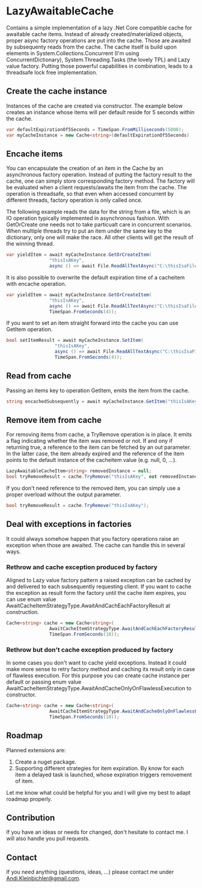# LazyAwaitableCache
Contains a simple implementation of a lazy .Net Core compatible cache for awaitable cache items. Instead of already 
created/materialized objects, proper async factory operations are put into the cache. Those are awaited by subsequenty reads from the cache. The cache itself is build upon elements in System.Collections.Concurrent (I'm using ConcurrentDictionary), System.Threading.Tasks (the lovely TPL) and Lazy value factory. Putting those powerful capabilities in combination, leads to a threadsafe lock free implementation.

## Create the cache instance
Instances of the cache are created via constructor. The example below creates an instance whose items will per default reside for 5 seconds within the cache. 
```C#
var defaultExpirationOf5Seconds = TimeSpan.FromMilliseconds(5000);
var myCacheInstance = new Cache<string>(defaultExpirationOf5Seconds)
```

## Encache items
You can encapsulate the creation of an item in the Cache by an asynchronous factory operation. Instead of putting the factory result to the cache, one can simply store corresponding factory method. The factory will be evaluated when a client requests/awaits the item from the cache. The operation is threadsafe, so that even when accessed concurrent by different threads, factory operation is only called once.

The following example reads the data for the string from a file, which is an IO operation typically implemented in asynchronous fashion. With GetOrCreate one needs not to take particualt care in concurrent scenarios. When multiple threads try to put an item under the same key to the dictionary, only one will make the race. All other clients will get the result of the winning thread.

```C#
var yieldItem = await myCacheInstance.GetOrCreateItem(
                "thisIsAKey",
                async () => await File.ReadAllTextAsync("C:\thisIsaFile.txt"));
```

It is also possible to overwrite the default expiration time of a cacheitem with encache operation.

```C#
var yieldItem = await myCacheInstance.GetOrCreateItem(
                "thisIsAKey",
                async () => await File.ReadAllTextAsync("C:\thisIsaFile.txt"),
                TimeSpan.FromSeconds(4));
```

If you want to set an item straight forward into the cache you can use GetItem operation.

```C#
bool setItemResult = await myCacheInstance.SetItem(
                  "thisIsAKey",
                  async () => await File.ReadAllTextAsync("C:\thisIsaFile.txt"),
                  TimeSpan.FromSeconds(4));
```

## Read from cache
Passing an items key to operation GetItem, emits the item from the cache.
```C#
string encachedSubsequently = await myCacheInstance.GetItem("thisIsAKey");
```

## Remove item from cache
For removing items from cache, a TryRemove operation is in place. It emits a flag indicating whether the item was removed or not. If and ony if returning true, a reference to the item can be fetched by an out parameter. In the latter case, the item already expired and the reference of the item points to the default instance of the cacheitem value (e.g. null, 0, ...).
```C#
LazyAwaitableCacheItem<string> removedInstance = null;
bool tryRemoveResult = cache.TryRemove("thisIsAKey", out removedInstance);
```
If you don't need reference to the removed item, you can simply use a proper overload without the output parameter.
```C#
bool tryRemoveResult = cache.TryRemove("thisIsAKey");
```

## Deal with exceptions in factories
It could always somehow happen that you factory operations raise an exception when those are awaited. The cache can handle this in several ways.
### Rethrow and cache exception produced by factory
Aligned to Lazy value factory pattern a raised exception can be cached by and delivered to each subsequently requesting client. If you want to cache the exception as result form the factory until the cache item expires, you can use enum value AwaitCacheItemStrategyType.AwaitAndCachEachFactoryResult at construction.
```C#
Cache<string> cache = new Cache<string>(
                AwaitCacheItemStrategyType.AwaitAndCachEachFactoryResult,
                TimeSpan.FromSeconds(10));
```
### Rethrow but don't cache exception produced by factory
In some cases you don't want to cache yield exceptions. Instead it could make more sense to retry factory method and caching its result only in case of flawless execution. For this purpose you can create cache instance per default or passing enum value AwaitCacheItemStrategyType.AwaitAndCacheOnlyOnFlawlessExecution to constructor.
```C#
Cache<string> cache = new Cache<string>(
                AwaitCacheItemStrategyType.AwaitAndCacheOnlyOnFlawlessExecution,
                TimeSpan.FromSeconds(10));
```

## Roadmap
Planned extensions are:
1. Create a nuget package.
2. Supporting different strategies for item expiration. By know for each item a delayed task is launched, whose expiration triggers removement of item.

Let me know what could be helpful for you and I will give my best to adapt roadmap properly.

## Contribution
If you have an ideas or needs for changed, don't hesitate to contact me. I will also handle you pull requests.

## Contact
If you need anything (questions, ideas, ...) please contact me under Andi.Kleinbichler@gmail.com.


